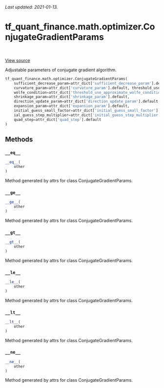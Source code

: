 <!--
This file is generated by a tool. Do not edit directly.
For open-source contributions the docs will be updated automatically.
-->

*Last updated: 2021-01-13.*

<div itemscope itemtype="http://developers.google.com/ReferenceObject">
<meta itemprop="name" content="tf_quant_finance.math.optimizer.ConjugateGradientParams" />
<meta itemprop="path" content="Stable" />
<meta itemprop="property" content="__eq__"/>
<meta itemprop="property" content="__ge__"/>
<meta itemprop="property" content="__gt__"/>
<meta itemprop="property" content="__init__"/>
<meta itemprop="property" content="__le__"/>
<meta itemprop="property" content="__lt__"/>
<meta itemprop="property" content="__ne__"/>
</div>

# tf_quant_finance.math.optimizer.ConjugateGradientParams

<!-- Insert buttons and diff -->

<table class="tfo-notebook-buttons tfo-api" align="left">
</table>

<a target="_blank" href="https://github.com/google/tf-quant-finance/blob/master/tf_quant_finance/math/optimizer/conjugate_gradient.py">View source</a>



Adjustable parameters of conjugate gradient algorithm.

```python
tf_quant_finance.math.optimizer.ConjugateGradientParams(
    sufficient_decrease_param=attr_dict['sufficient_decrease_param'].default,
    curvature_param=attr_dict['curvature_param'].default, threshold_use_approximate_
    wolfe_condition=attr_dict['threshold_use_approximate_wolfe_condition'].default,
    shrinkage_param=attr_dict['shrinkage_param'].default,
    direction_update_param=attr_dict['direction_update_param'].default,
    expansion_param=attr_dict['expansion_param'].default,
    initial_guess_small_factor=attr_dict['initial_guess_small_factor'].default, init
    ial_guess_step_multiplier=attr_dict['initial_guess_step_multiplier'].default,
    quad_step=attr_dict['quad_step'].default
)
```



<!-- Placeholder for "Used in" -->


## Methods

<h3 id="__eq__"><code>__eq__</code></h3>

```python
__eq__(
    other
)
```

Method generated by attrs for class ConjugateGradientParams.


<h3 id="__ge__"><code>__ge__</code></h3>

```python
__ge__(
    other
)
```

Method generated by attrs for class ConjugateGradientParams.


<h3 id="__gt__"><code>__gt__</code></h3>

```python
__gt__(
    other
)
```

Method generated by attrs for class ConjugateGradientParams.


<h3 id="__le__"><code>__le__</code></h3>

```python
__le__(
    other
)
```

Method generated by attrs for class ConjugateGradientParams.


<h3 id="__lt__"><code>__lt__</code></h3>

```python
__lt__(
    other
)
```

Method generated by attrs for class ConjugateGradientParams.


<h3 id="__ne__"><code>__ne__</code></h3>

```python
__ne__(
    other
)
```

Method generated by attrs for class ConjugateGradientParams.




